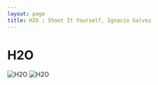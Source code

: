 ```yaml
---
layout: page
title: H2O : Shoot It Yourself, Ignacio Galvez
---
```


# H2O

![H2O](http://assets.farmhouse.co/publishing/1-shoot-it-yourself/images/h2o-1.jpg)
![H2O](http://assets.farmhouse.co/publishing/1-shoot-it-yourself/images/h2o-2.jpg)

